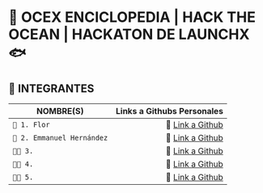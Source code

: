 # 🐋 OCEX ENCICLOPEDIA | HACK THE OCEAN | HACKATON DE LAUNCHX 🐟

## 📖 INTEGRANTES 

| NOMBRE(S)                         |                       Links a Githubs Personales |
| --------------------------------  | ---------------------------------------------------: |
| `👩 1. Flor`              |  📎 [Link a Github](https://github.com) |
| `👨 2. Emmanuel Hernández`             |  📎 [Link a Github](https://github.com/antoni-codes) |
| `👨🏻 3. `   |  📎 [Link a Github](https://github.com) |
| `👨🏻 4. ` |  📎 [Link a Github](https://github.com) |
| `👨🏻 5. `           |  📎 [Link a Github](https://github.com) |
